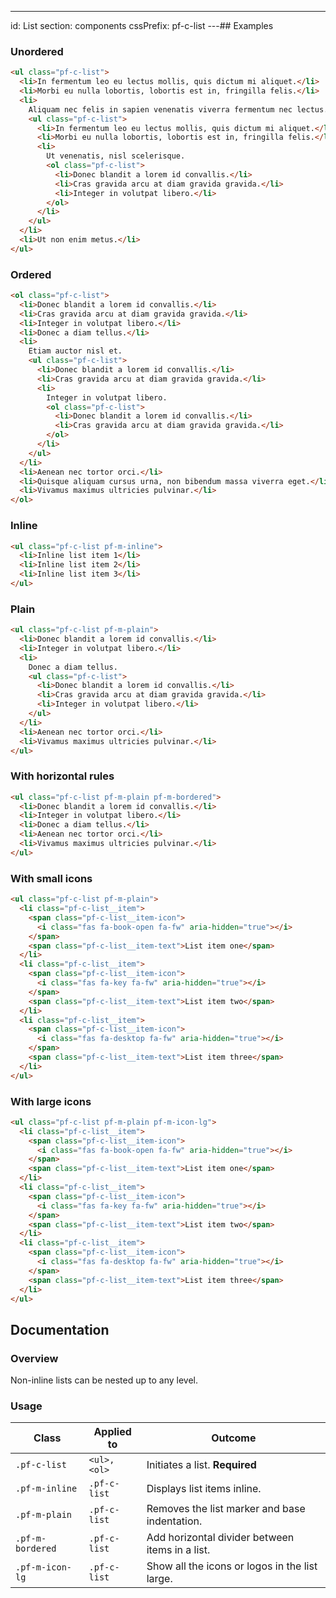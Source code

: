 ---
id: List
section: components
cssPrefix: pf-c-list
---## Examples

### Unordered

```html
<ul class="pf-c-list">
  <li>In fermentum leo eu lectus mollis, quis dictum mi aliquet.</li>
  <li>Morbi eu nulla lobortis, lobortis est in, fringilla felis.</li>
  <li>
    Aliquam nec felis in sapien venenatis viverra fermentum nec lectus.
    <ul class="pf-c-list">
      <li>In fermentum leo eu lectus mollis, quis dictum mi aliquet.</li>
      <li>Morbi eu nulla lobortis, lobortis est in, fringilla felis.</li>
      <li>
        Ut venenatis, nisl scelerisque.
        <ol class="pf-c-list">
          <li>Donec blandit a lorem id convallis.</li>
          <li>Cras gravida arcu at diam gravida gravida.</li>
          <li>Integer in volutpat libero.</li>
        </ol>
      </li>
    </ul>
  </li>
  <li>Ut non enim metus.</li>
</ul>

```

### Ordered

```html
<ol class="pf-c-list">
  <li>Donec blandit a lorem id convallis.</li>
  <li>Cras gravida arcu at diam gravida gravida.</li>
  <li>Integer in volutpat libero.</li>
  <li>Donec a diam tellus.</li>
  <li>
    Etiam auctor nisl et.
    <ul class="pf-c-list">
      <li>Donec blandit a lorem id convallis.</li>
      <li>Cras gravida arcu at diam gravida gravida.</li>
      <li>
        Integer in volutpat libero.
        <ol class="pf-c-list">
          <li>Donec blandit a lorem id convallis.</li>
          <li>Cras gravida arcu at diam gravida gravida.</li>
        </ol>
      </li>
    </ul>
  </li>
  <li>Aenean nec tortor orci.</li>
  <li>Quisque aliquam cursus urna, non bibendum massa viverra eget.</li>
  <li>Vivamus maximus ultricies pulvinar.</li>
</ol>

```

### Inline

```html
<ul class="pf-c-list pf-m-inline">
  <li>Inline list item 1</li>
  <li>Inline list item 2</li>
  <li>Inline list item 3</li>
</ul>

```

### Plain

```html
<ul class="pf-c-list pf-m-plain">
  <li>Donec blandit a lorem id convallis.</li>
  <li>Integer in volutpat libero.</li>
  <li>
    Donec a diam tellus.
    <ul class="pf-c-list">
      <li>Donec blandit a lorem id convallis.</li>
      <li>Cras gravida arcu at diam gravida gravida.</li>
      <li>Integer in volutpat libero.</li>
    </ul>
  </li>
  <li>Aenean nec tortor orci.</li>
  <li>Vivamus maximus ultricies pulvinar.</li>
</ul>

```

### With horizontal rules

```html
<ul class="pf-c-list pf-m-plain pf-m-bordered">
  <li>Donec blandit a lorem id convallis.</li>
  <li>Integer in volutpat libero.</li>
  <li>Donec a diam tellus.</li>
  <li>Aenean nec tortor orci.</li>
  <li>Vivamus maximus ultricies pulvinar.</li>
</ul>

```

### With small icons

```html
<ul class="pf-c-list pf-m-plain">
  <li class="pf-c-list__item">
    <span class="pf-c-list__item-icon">
      <i class="fas fa-book-open fa-fw" aria-hidden="true"></i>
    </span>
    <span class="pf-c-list__item-text">List item one</span>
  </li>
  <li class="pf-c-list__item">
    <span class="pf-c-list__item-icon">
      <i class="fas fa-key fa-fw" aria-hidden="true"></i>
    </span>
    <span class="pf-c-list__item-text">List item two</span>
  </li>
  <li class="pf-c-list__item">
    <span class="pf-c-list__item-icon">
      <i class="fas fa-desktop fa-fw" aria-hidden="true"></i>
    </span>
    <span class="pf-c-list__item-text">List item three</span>
  </li>
</ul>

```

### With large icons

```html
<ul class="pf-c-list pf-m-plain pf-m-icon-lg">
  <li class="pf-c-list__item">
    <span class="pf-c-list__item-icon">
      <i class="fas fa-book-open fa-fw" aria-hidden="true"></i>
    </span>
    <span class="pf-c-list__item-text">List item one</span>
  </li>
  <li class="pf-c-list__item">
    <span class="pf-c-list__item-icon">
      <i class="fas fa-key fa-fw" aria-hidden="true"></i>
    </span>
    <span class="pf-c-list__item-text">List item two</span>
  </li>
  <li class="pf-c-list__item">
    <span class="pf-c-list__item-icon">
      <i class="fas fa-desktop fa-fw" aria-hidden="true"></i>
    </span>
    <span class="pf-c-list__item-text">List item three</span>
  </li>
</ul>

```

## Documentation

### Overview

Non-inline lists can be nested up to any level.

### Usage

| Class            | Applied to   | Outcome                                         |
| ---------------- | ------------ | ----------------------------------------------- |
| `.pf-c-list`     | `<ul>, <ol>` | Initiates a list. **Required**                  |
| `.pf-m-inline`   | `.pf-c-list` | Displays list items inline.                     |
| `.pf-m-plain`    | `.pf-c-list` | Removes the list marker and base indentation.   |
| `.pf-m-bordered` | `.pf-c-list` | Add horizontal divider between items in a list. |
| `.pf-m-icon-lg`  | `.pf-c-list` | Show all the icons or logos in the list large.  |
